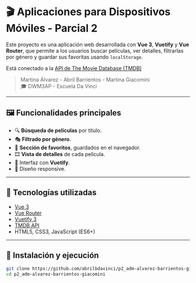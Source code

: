 # 🎬 Aplicaciones para Dispositivos Móviles - Parcial 2

Este proyecto es una aplicación web desarrollada con **Vue 3**, **Vuetify** y **Vue Router**, que permite a los usuarios buscar películas, ver detalles, filtrarlas por género y guardar sus favoritas usando `localStorage`.

Está conectado a la [API de The Movie Database (TMDB)](https://www.themoviedb.org/)

> Martina Álvarez - Abril Barrientos - Martina Giacomini  
> 🎓 DWM3AP - Escuela Da Vinci

---

## 🖼️ Funcionalidades principales

- 🔍 **Búsqueda de películas** por título.
- 🎭 **Filtrado por género**.
- 🧡 **Sección de favoritos**, guardados en el navegador.
- 🎞️ **Vista de detalles** de cada película.
- 🎨 Interfaz con **Vuetify**.
- 📱 Diseño responsive.

---

## 🚀 Tecnologías utilizadas

- [Vue 3](https://vuejs.org/)
- [Vue Router](https://router.vuejs.org/)
- [Vuetify 3](https://next.vuetifyjs.com/)
- [TMDB API](https://developer.themoviedb.org/)
- HTML5, CSS3, JavaScript (ES6+)

---

## 🧰 Instalación y ejecución

```bash
git clone https://github.com/abrilbdavinci/p2_adm-alvarez-barrientos-giacomini.git
cd p2_adm-alvarez-barrientos-giacomini
```
